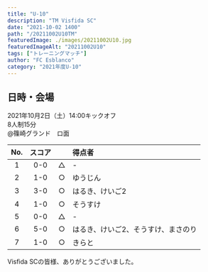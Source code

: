 ```yaml
---
title: "U-10"
description: "TM Visfida SC"
date: "2021-10-02 1400"
path: "/20211002U10TM"
featuredImage: ./images/20211002U10.jpg
featuredImageAlt: "20211002U10"
tags: ["トレーニングマッチ"]
author: "FC Esblanco"
category: "2021年度U-10"
---
```


## 日時・会場

2021年10月2日（土）14:00キックオフ  
8人制15分  
@篠崎グランド　ロ面

| No.| スコア |   | 得点者  |
|:--:|:------:|:-:|:--------|
| 1  | 0-0 | △ |- |
| 2  | 1-0 | ○ |ゆうじん |
| 3  | 3-0 | ○ |はるき、けいご2 |
| 4  | 1-0 | ○ |そうすけ |
| 5  | 0-0 | △ |- |
| 6  | 5-0 | ○ |はるき、けいご2、そうすけ、まさのり |
| 7  | 1-0 | ○ |きらと |


Visfida SCの皆様、ありがとうございました。
